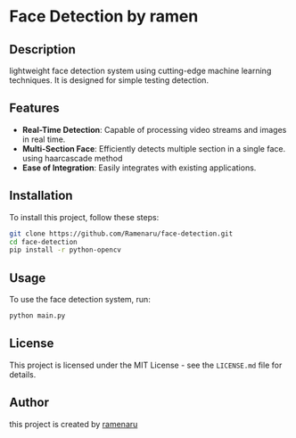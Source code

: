 # Face Detection by ramen

## Description
lightweight face detection system using cutting-edge machine learning techniques. It is designed for simple testing detection.

## Features
- **Real-Time Detection**: Capable of processing video streams and images in real time.
- **Multi-Section Face**: Efficiently detects multiple section in a single face. using haarcascade method
- **Ease of Integration**: Easily integrates with existing applications.

## Installation
To install this project, follow these steps:
``` bash
git clone https://github.com/Ramenaru/face-detection.git
cd face-detection
pip install -r python-opencv
```

## Usage
To use the face detection system, run:
```bash
python main.py
```

## License
This project is licensed under the MIT License - see the `LICENSE.md` file for details.

## Author
this project is created by <a href="https://github.com/ramenaru">ramenaru</a>

